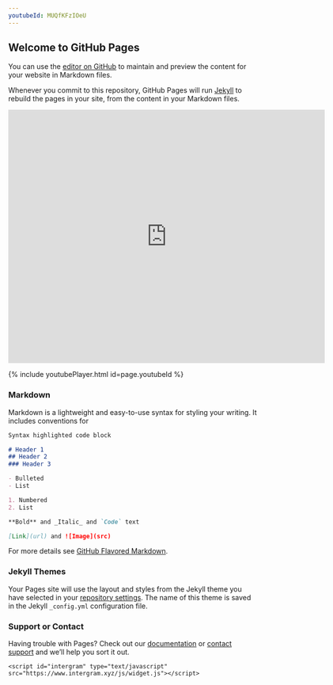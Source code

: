 ```yaml
---
youtubeId: MUQfKFzIOeU
---
```

## Welcome to GitHub Pages

You can use the [editor on GitHub](https://github.com/RodBuaiz/rodbuaiz/edit/master/README.md) to maintain and preview the content for your website in Markdown files.

Whenever you commit to this repository, GitHub Pages will run [Jekyll](https://jekyllrb.com/) to rebuild the pages in your site, from the content in your Markdown files.

<iframe src="https://player.vimeo.com/video/3084678" width="640" height="512" frameborder="0" allow="autoplay; fullscreen" allowfullscreen></iframe>

{% include youtubePlayer.html id=page.youtubeId %}

### Markdown

Markdown is a lightweight and easy-to-use syntax for styling your writing. It includes conventions for

```markdown
Syntax highlighted code block

# Header 1
## Header 2
### Header 3

- Bulleted
- List

1. Numbered
2. List

**Bold** and _Italic_ and `Code` text

[Link](url) and ![Image](src)
```

For more details see [GitHub Flavored Markdown](https://guides.github.com/features/mastering-markdown/).

### Jekyll Themes

Your Pages site will use the layout and styles from the Jekyll theme you have selected in your [repository settings](https://github.com/RodBuaiz/rodbuaiz/settings). The name of this theme is saved in the Jekyll `_config.yml` configuration file.

### Support or Contact

Having trouble with Pages? Check out our [documentation](https://help.github.com/categories/github-pages-basics/) or [contact support](https://github.com/contact) and we’ll help you sort it out.

<script> window.intergramId = "837244102" </script>
	<script id="intergram" type="text/javascript" src="https://www.intergram.xyz/js/widget.js"></script>
